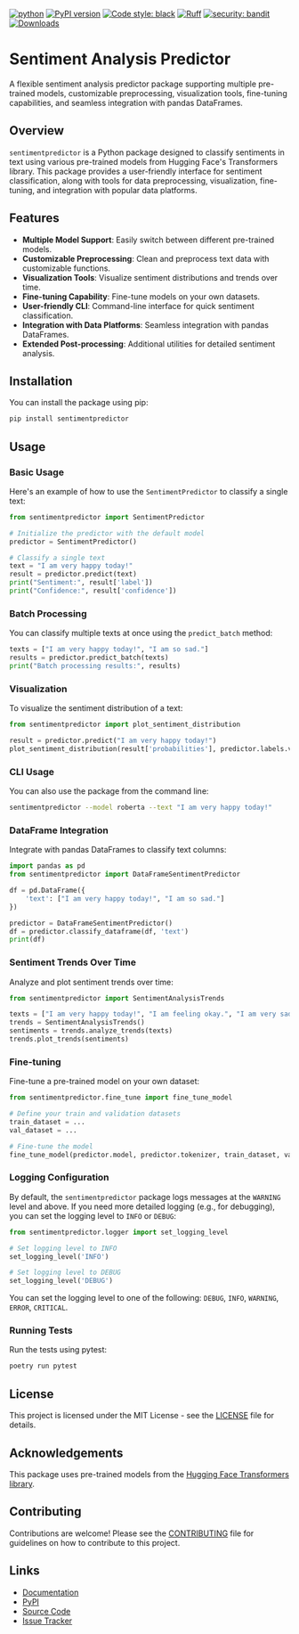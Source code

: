 [![python](https://img.shields.io/badge/Python-3.9|3.10|3.11|3.12|3.13-3776AB.svg?style=flat&logo=python&logoColor=white)](https://www.python.org) [![PyPI version](https://badge.fury.io/py/sentimentpredictor.svg)](https://badge.fury.io/py/sentimentpredictor) [![Code style: black](https://img.shields.io/badge/code%20style-black-000000.svg)](https://github.com/psf/black) [![Ruff](https://img.shields.io/endpoint?url=https://raw.githubusercontent.com/astral-sh/ruff/main/assets/badge/v2.json)](https://github.com/astral-sh/ruff) [![security: bandit](https://img.shields.io/badge/security-bandit-yellow.svg)](https://github.com/PyCQA/bandit) [![Downloads](https://static.pepy.tech/badge/sentimentpredictor)](https://pepy.tech/project/sentimentpredictor)

# Sentiment Analysis Predictor

A flexible sentiment analysis predictor package supporting multiple pre-trained models, customizable preprocessing, visualization tools, fine-tuning capabilities, and seamless integration with pandas DataFrames.

## Overview

`sentimentpredictor` is a Python package designed to classify sentiments in text using various pre-trained models from Hugging Face's Transformers library. This package provides a user-friendly interface for sentiment classification, along with tools for data preprocessing, visualization, fine-tuning, and integration with popular data platforms.

## Features

- **Multiple Model Support**: Easily switch between different pre-trained models.
- **Customizable Preprocessing**: Clean and preprocess text data with customizable functions.
- **Visualization Tools**: Visualize sentiment distributions and trends over time.
- **Fine-tuning Capability**: Fine-tune models on your own datasets.
- **User-friendly CLI**: Command-line interface for quick sentiment classification.
- **Integration with Data Platforms**: Seamless integration with pandas DataFrames.
- **Extended Post-processing**: Additional utilities for detailed sentiment analysis.

## Installation

You can install the package using pip:

```bash
pip install sentimentpredictor
```

## Usage

### Basic Usage

Here's an example of how to use the `SentimentPredictor` to classify a single text:

```python
from sentimentpredictor import SentimentPredictor

# Initialize the predictor with the default model
predictor = SentimentPredictor()

# Classify a single text
text = "I am very happy today!"
result = predictor.predict(text)
print("Sentiment:", result['label'])
print("Confidence:", result['confidence'])
```

### Batch Processing

You can classify multiple texts at once using the `predict_batch` method:

```python
texts = ["I am very happy today!", "I am so sad."]
results = predictor.predict_batch(texts)
print("Batch processing results:", results)
```

### Visualization

To visualize the sentiment distribution of a text:

```python
from sentimentpredictor import plot_sentiment_distribution

result = predictor.predict("I am very happy today!")
plot_sentiment_distribution(result['probabilities'], predictor.labels.values())
```

### CLI Usage

You can also use the package from the command line:

```bash
sentimentpredictor --model roberta --text "I am very happy today!"
```

### DataFrame Integration

Integrate with pandas DataFrames to classify text columns:

```python
import pandas as pd
from sentimentpredictor import DataFrameSentimentPredictor

df = pd.DataFrame({
    'text': ["I am very happy today!", "I am so sad."]
})

predictor = DataFrameSentimentPredictor()
df = predictor.classify_dataframe(df, 'text')
print(df)
```

### Sentiment Trends Over Time

Analyze and plot sentiment trends over time:

```python
from sentimentpredictor import SentimentAnalysisTrends

texts = ["I am very happy today!", "I am feeling okay.", "I am very sad."]
trends = SentimentAnalysisTrends()
sentiments = trends.analyze_trends(texts)
trends.plot_trends(sentiments)
```

### Fine-tuning

Fine-tune a pre-trained model on your own dataset:

```python
from sentimentpredictor.fine_tune import fine_tune_model

# Define your train and validation datasets
train_dataset = ...
val_dataset = ...

# Fine-tune the model
fine_tune_model(predictor.model, predictor.tokenizer, train_dataset, val_dataset, output_dir='fine_tuned_model')
```

### Logging Configuration

By default, the `sentimentpredictor` package logs messages at the `WARNING` level and above. If you need more detailed logging (e.g., for debugging), you can set the logging level to `INFO` or `DEBUG`:

```python
from sentimentpredictor.logger import set_logging_level

# Set logging level to INFO
set_logging_level('INFO')

# Set logging level to DEBUG
set_logging_level('DEBUG')
```

You can set the logging level to one of the following: `DEBUG`, `INFO`, `WARNING`, `ERROR`, `CRITICAL`.

### Running Tests

Run the tests using pytest:

```bash
poetry run pytest
```

## License

This project is licensed under the MIT License - see the [LICENSE](LICENSE) file for details.

## Acknowledgements

This package uses pre-trained models from the [Hugging Face Transformers library](https://github.com/huggingface/transformers).


## Contributing

Contributions are welcome! Please see the [CONTRIBUTING](CONTRIBUTING.md) file for guidelines on how to contribute to this project.


## Links

- [Documentation](https://github.com/ankit-aglawe/sentimentpredictor#readme)
- [PyPI](https://pypi.org/project/sentimentpredictor/)
- [Source Code](https://github.com/ankit-aglawe/sentimentpredictor)
- [Issue Tracker](https://github.com/ankit-aglawe/sentimentpredictor/issues)
